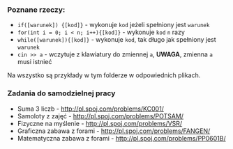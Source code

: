 ### Poznane rzeczy:
* `if([warunek]) {[kod]}` - wykonuje `kod` jeżeli spełniony jest `warunek`
* `for(int i = 0; i < n; i++){[kod]}` - wykonuje `kod` `n` razy
* `while([warunek]){[kod]}` - wykonuje `kod`, tak długo jak spełniony jest `warunek`
* `cin >> a` - wczytuje z klawiatury do zmiennej `a`, **UWAGA**, zmienna `a` musi istnieć

Na wszystko są przykłady w tym folderze w odpowiednich plikach.

### Zadania do samodzielnej pracy
* Suma 3 liczb - http://pl.spoj.com/problems/KC001/
* Samoloty z zajęć - http://pl.spoj.com/problems/POTSAM/
* Fizyczne na myślenie - http://pl.spoj.com/problems/VSR/
* Graficzna zabawa z forami - http://pl.spoj.com/problems/FANGEN/
* Matematyczna zabawa z forami - http://pl.spoj.com/problems/PP0601B/
